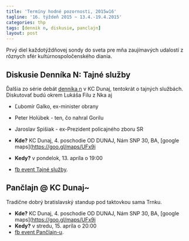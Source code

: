 ```yaml
---
title: 'Termíny hodné pozornosti, 2015w16'
tagline: '16. týždeň 2015 ~ 13.4.-19.4.2015'
categories: thp
tags: [dennik n, diskusie, panclajn]
layout: post
---
```

Prvý diel každotýždňovej sondy do sveta pre mňa zaujímavých udalostí z rôznych sfér kultúrnospoločenského diania.

Diskusie Denníka N: Tajné služby
--------------------------------
Ďalšia zo série debát [denníka n](https://dennikn.sk/) v KC Dunaj, tentokrát o tajných službách. Diskutovať budú okrem Lukáša Filu z Nka aj

  * Ľubomír Galko, ex-minister obrany
  * Peter Holúbek - ten, čo nahral Gorilu
  * Jaroslav Spišiak - ex-Prezident policajného zboru SR

  * **Kde?** KC Dunaj, 4. poschodie OD DUNAJ, Nám SNP 30, BA, [google maps](https://goo.gl/maps/UFx9i
  * **Kedy?** v pondelok, 13. apríla o 19:00
  * [fb event Tajné služby](https://www.facebook.com/events/1044056692289375/).

Pančlajn @ KC Dunaj~
--------------------
Tradične dobrý bratislavský standup pod taktovkou sama Trnku.

  * **Kde?** KC Dunaj, 4. poschodie OD DUNAJ, Nám SNP 30, BA, [google maps](https://goo.gl/maps/UFx9i
  * **Kedy?** v stredu, 15. apríla o 20:00
  * [fb event Pančlajn-u](https://www.facebook.com/events/945323995486633/).

